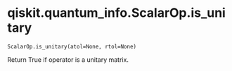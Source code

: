 # qiskit.quantum\_info.ScalarOp.is\_unitary

`ScalarOp.is_unitary(atol=None, rtol=None)`

Return True if operator is a unitary matrix.
